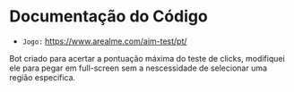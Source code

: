 # Documentação do Código

- `Jogo:` https://www.arealme.com/aim-test/pt/

Bot criado para acertar a pontuação máxima do teste de clicks, modifiquei ele para pegar em full-screen sem a nescessidade de selecionar uma região especifica.




